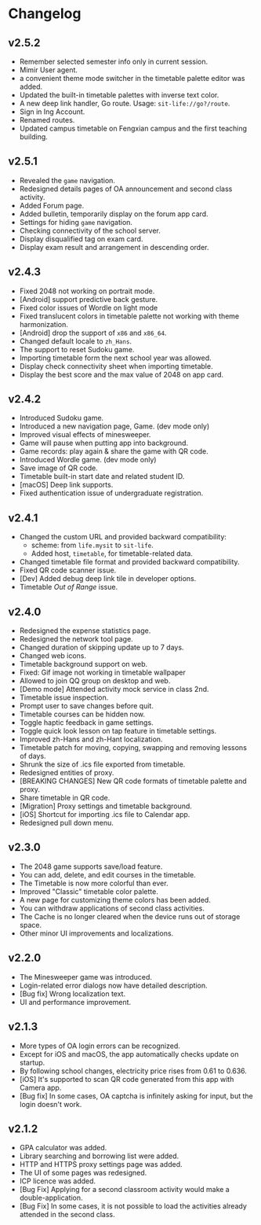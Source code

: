 # Changelog

## v2.5.2
- Remember selected semester info only in current session.
- Mimir User agent.
- a convenient theme mode switcher in the timetable palette editor was added.
- Updated the built-in timetable palettes with inverse text color.
- A new deep link handler, Go route. Usage: `sit-life://go?/route`.
- Sign in Ing Account.
- Renamed routes.
- Updated campus timetable on Fengxian campus and the first teaching building.

## v2.5.1
- Revealed the `game` navigation.
- Redesigned details pages of OA announcement and second class activity.
- Added Forum page.
- Added bulletin, temporarily display on the forum app card.
- Settings for hiding `game` navigation.
- Checking connectivity of the school server.
- Display disqualified tag on exam card.
- Display exam result and arrangement in descending order.

## v2.4.3
- Fixed 2048 not working on portrait mode.
- [Android] support predictive back gesture.
- Fixed color issues of Wordle on light mode
- Fixed translucent colors in timetable palette not working with theme harmonization.
- [Android] drop the support of `x86` and `x86_64`.
- Changed default locale to `zh_Hans`.
- The support to reset Sudoku game.
- Importing timetable form the next school year was allowed.
- Display check connectivity sheet when importing timetable.
- Display the best score and the max value of 2048 on app card.

## v2.4.2
- Introduced Sudoku game.
- Introduced a new navigation page, Game. (dev mode only)
- Improved visual effects of minesweeper.
- Game will pause when putting app into background.
- Game records: play again & share the game with QR code.
- Introduced Wordle game. (dev mode only)
- Save image of QR code.
- Timetable built-in start date and related student ID.
- [macOS] Deep link supports.
- Fixed authentication issue of undergraduate registration.

## v2.4.1
- Changed the custom URL and provided backward compatibility:
  - scheme: from `life.mysit` to `sit-life`.
  - Added host, `timetable`, for timetable-related data.
- Changed timetable file format and provided backward compatibility.
- Fixed QR code scanner issue.
- [Dev] Added debug deep link tile in developer options.
- Timetable *Out of Range* issue.

## v2.4.0
- Redesigned the expense statistics page.
- Redesigned the network tool page.
- Changed duration of skipping update up to 7 days.
- Changed web icons.
- Timetable background support on web.
- Fixed: Gif image not working in timetable wallpaper
- Allowed to join QQ group on desktop and web.
- [Demo mode] Attended activity mock service in class 2nd.
- Timetable issue inspection.
- Prompt user to save changes before quit.
- Timetable courses can be hidden now.
- Toggle haptic feedback in game settings.
- Toggle quick look lesson on tap feature in timetable settings.
- Improved zh-Hans and zh-Hant localization.
- Timetable patch for moving, copying, swapping and removing lessons of days.
- Shrunk the size of .ics file exported from timetable.
- Redesigned entities of proxy.
- [BREAKING CHANGES] New QR code formats of timetable palette and proxy.
- Share timetable in QR code.
- [Migration] Proxy settings and timetable background.
- [iOS] Shortcut for importing .ics file to Calendar app.
- Redesigned pull down menu.

## v2.3.0
- The 2048 game supports save/load feature.
- You can add, delete, and edit courses in the timetable.
- The Timetable is now more colorful than ever.
- Improved "Classic" timetable color palette.
- A new page for customizing theme colors has been added.
- You can withdraw applications of second class activities.
- The Cache is no longer cleared when the device runs out of storage space.
- Other minor UI improvements and localizations.

## v2.2.0
- The Minesweeper game was introduced.
- Login-related error dialogs now have detailed description.
- [Bug fix] Wrong localization text.
- UI and performance improvement.

## v2.1.3
- More types of OA login errors can be recognized.
- Except for iOS and macOS, the app automatically checks update on startup.
- By following school changes, electricity price rises from 0.61 to 0.636.
- [iOS] It's supported to scan QR code generated from this app with Camera app.
- [Bug fix] In some cases, OA captcha is infinitely asking for input, but the login doesn't work.

## v2.1.2
- GPA calculator was added.
- Library searching and borrowing list were added.
- HTTP and HTTPS proxy settings page was added.
- The UI of some pages was redesigned.
- ICP licence was added.
- [Bug Fix] Applying for a second classroom activity would make a double-application.
- [Bug Fix] In some cases, it is not possible to load the activities already attended in the second class.
